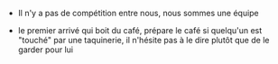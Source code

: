 - Il n'y a pas de compétition entre nous, nous sommes une équipe

- le premier arrivé qui boit du café, prépare le café
si quelqu'un est "touché" par une taquinerie, il n'hésite pas à le dire plutôt que de le garder pour lui

